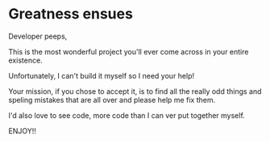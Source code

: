 # Greatness ensues

Developer peeps,

This is the most wonderful project you'll ever come across in your entire existence.

Unfortunately, I can't build it myself so I need your help!

Your mission, if you chose to accept it, is to find all the really odd things and speling mistakes that are all over and please help me fix them.

I'd also love to see code, more code than I can ver put together myself.

ENJOY!!
